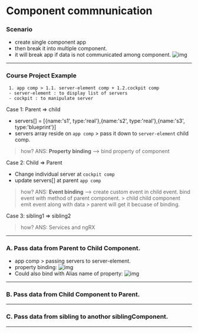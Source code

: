 # Component commnunication

### Scenario
- create single component app
- then break it into multiple component.
- it will break app if data is not communicated among component.
![img](https://github.com/lekhrajdinkar/NG6/blob/master/notes/assets/basic/cp/7.JPG)

***

### Course Project Example
```
 1. app comp > 1.1. server-element comp + 1.2.cockpit comp
 - server-element : to display list of servers
 - cockpit : to manipulate server
```
Case 1: Parent => child
- servers[] = [{name:'s1', type:'real'},{name:'s2', type:'real'},{name:'s3', type:'blueprint'}] 
- servers array reside on `app comp` > pass it down to `server-element` child comp.

> how? ANS: **Property binding** --> bind property of component

Case 2: Child => Parent
- Change individual server at `cockpit comp`
- update servers[] at parent `app comp`

> how? ANS: **Event binding** -->  create custom event in child event. bind event with method of parent component. > child child component emit event along with data > parent will get it becuase of binding.

Case 3: sibling1 => sibling2

> how? ANS: Services and ngRX
***

### A. Pass data from Parent to Child Component.
- app comp > passing servers to server-element.
- property binding:
![img](https://github.com/lekhrajdinkar/NG6/blob/master/notes/assets/basic/12.JPG)
- Could also bind with Alias name of property:
![img](https://github.com/lekhrajdinkar/NG6/blob/master/notes/assets/basic/13.JPG)

***
### B. Pass data from Child Component to Parent.

***
### C. Pass data from sibling to anothor siblingComponent.

***
